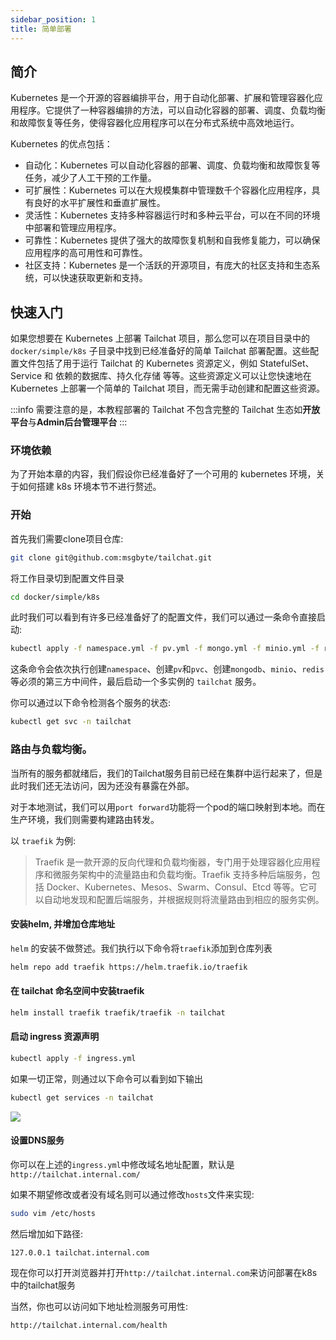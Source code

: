 ```yaml
---
sidebar_position: 1
title: 简单部署
---
```


## 简介

Kubernetes 是一个开源的容器编排平台，用于自动化部署、扩展和管理容器化应用程序。它提供了一种容器编排的方法，可以自动化容器的部署、调度、负载均衡和故障恢复等任务，使得容器化应用程序可以在分布式系统中高效地运行。

Kubernetes 的优点包括：
- 自动化：Kubernetes 可以自动化容器的部署、调度、负载均衡和故障恢复等任务，减少了人工干预的工作量。
- 可扩展性：Kubernetes 可以在大规模集群中管理数千个容器化应用程序，具有良好的水平扩展性和垂直扩展性。
- 灵活性：Kubernetes 支持多种容器运行时和多种云平台，可以在不同的环境中部署和管理应用程序。
- 可靠性：Kubernetes 提供了强大的故障恢复机制和自我修复能力，可以确保应用程序的高可用性和可靠性。
- 社区支持：Kubernetes 是一个活跃的开源项目，有庞大的社区支持和生态系统，可以快速获取更新和支持。


## 快速入门

如果您想要在 Kubernetes 上部署 Tailchat 项目，那么您可以在项目目录中的 `docker/simple/k8s` 子目录中找到已经准备好的简单 Tailchat 部署配置。这些配置文件包括了用于运行 Tailchat 的 Kubernetes 资源定义，例如 StatefulSet、Service 和 依赖的数据库、持久化存储 等等。这些资源定义可以让您快速地在 Kubernetes 上部署一个简单的 Tailchat 项目，而无需手动创建和配置这些资源。

:::info
需要注意的是，本教程部署的 Tailchat 不包含完整的 Tailchat 生态如**开放平台**与**Admin后台管理平台**
:::

### 环境依赖

为了开始本章的内容，我们假设你已经准备好了一个可用的 kubernetes 环境，关于如何搭建 k8s 环境本节不进行赘述。

### 开始

首先我们需要clone项目仓库:

```bash
git clone git@github.com:msgbyte/tailchat.git
```

将工作目录切到配置文件目录

```bash
cd docker/simple/k8s
```

此时我们可以看到有许多已经准备好了的配置文件，我们可以通过一条命令直接启动:

```bash
kubectl apply -f namespace.yml -f pv.yml -f mongo.yml -f minio.yml -f redis.yml -f tailchat.yml
```

这条命令会依次执行创建`namespace`、创建`pv`和`pvc`、创建`mongodb`、`minio`、`redis`等必须的第三方中间件，最后启动一个多实例的 `tailchat` 服务。

你可以通过以下命令检测各个服务的状态:

```bash
kubectl get svc -n tailchat
```

### 路由与负载均衡。

当所有的服务都就绪后，我们的Tailchat服务目前已经在集群中运行起来了，但是此时我们还无法访问，因为还没有暴露在外部。

对于本地测试，我们可以用`port forward`功能将一个pod的端口映射到本地。而在生产环境，我们则需要构建路由转发。

以 `traefik` 为例:

> Traefik 是一款开源的反向代理和负载均衡器，专门用于处理容器化应用程序和微服务架构中的流量路由和负载均衡。Traefik 支持多种后端服务，包括 Docker、Kubernetes、Mesos、Swarm、Consul、Etcd 等等。它可以自动地发现和配置后端服务，并根据规则将流量路由到相应的服务实例。

#### 安装helm, 并增加仓库地址

`helm` 的安装不做赘述。我们执行以下命令将`traefik`添加到仓库列表

```bash
helm repo add traefik https://helm.traefik.io/traefik
```

#### 在 tailchat 命名空间中安装traefik

```bash
helm install traefik traefik/traefik -n tailchat
```

#### 启动 ingress 资源声明

```bash
kubectl apply -f ingress.yml
```

如果一切正常，则通过以下命令可以看到如下输出

```bash
kubectl get services -n tailchat
```

![](/img/kubernetes/traefik-svc.png)

#### 设置DNS服务

你可以在上述的`ingress.yml`中修改域名地址配置，默认是 `http://tailchat.internal.com/`

如果不期望修改或者没有域名则可以通过修改`hosts`文件来实现:
```bash
sudo vim /etc/hosts
```

然后增加如下路径:

```
127.0.0.1 tailchat.internal.com
```

现在你可以打开浏览器并打开`http://tailchat.internal.com`来访问部署在k8s中的tailchat服务

当然，你也可以访问如下地址检测服务可用性:
```
http://tailchat.internal.com/health
```
